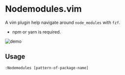 # Nodemodules.vim

A vim plugin help navigate around `node_modules` with `fzf`.

- npm or yarn is required.

![demo](https://user-images.githubusercontent.com/33030965/131106102-8be38b07-148a-490a-b0e8-4883966a214f.gif)

## Usage

```
:Nodemodules [pattern-of-package-name]
```
